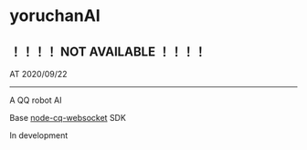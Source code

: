 # yoruchanAI

## ！！！！ NOT AVAILABLE ！！！！
AT 2020/09/22

---

A QQ robot AI

Base [node-cq-websocket](https://github.com/momocow/node-cq-websocket) SDK

In development
